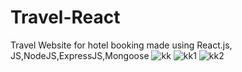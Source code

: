 # Travel-React
Travel Website for hotel booking made using React.js, JS,NodeJS,ExpressJS,Mongoose
![kk](https://github.com/shiven7734/Travel-React/assets/89990691/cac3c4b3-2a0a-4771-9628-59c7eb636e6f)
![kk1](https://github.com/shiven7734/Travel-React/assets/89990691/c4e86303-f4ac-4144-bbe4-4e7d954a4e54)
![kk2](https://github.com/shiven7734/Travel-React/assets/89990691/2aef3f23-5cab-422e-9607-f0c458bf0c71)
